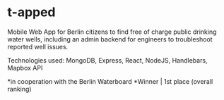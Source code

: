 # t-apped

Mobile Web App for Berlin citizens to find free of charge public drinking water wells, including an admin backend for engineers to troubleshoot reported well issues. 

Technologies used: MongoDB, Express, React, NodeJS, Handlebars, Mapbox API

*in cooperation with the Berlin Waterboard
*Winner | 1st place (overall ranking) 
